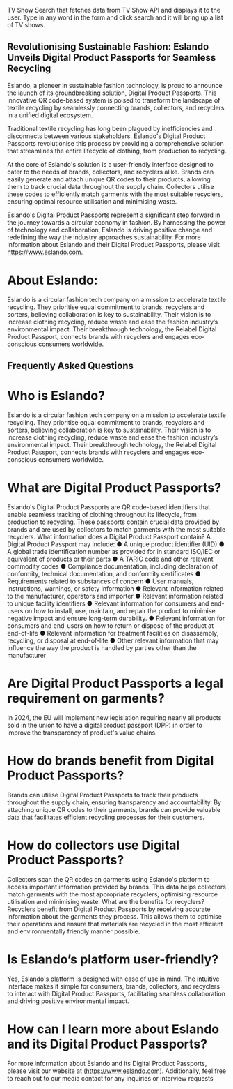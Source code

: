 TV Show Search that fetches data from TV Show API and displays it to the user.
Type in any word in the form and click search and it will bring up a list of TV shows. 

## Revolutionising Sustainable Fashion: Eslando Unveils Digital Product Passports for Seamless Recycling

Eslando, a pioneer in sustainable fashion technology, is proud to announce the
launch of its groundbreaking solution, Digital Product Passports. This innovative QR
code-based system is poised to transform the landscape of textile recycling by
seamlessly connecting brands, collectors, and recyclers in a unified digital
ecosystem.

Traditional textile recycling has long been plagued by inefficiencies and disconnects
between various stakeholders. Eslando's Digital Product Passports revolutionise this
process by providing a comprehensive solution that streamlines the entire lifecycle
of clothing, from production to recycling.

At the core of Eslando's solution is a user-friendly interface designed to cater to the
needs of brands, collectors, and recyclers alike. Brands can easily generate and
attach unique QR codes to their products, allowing them to track crucial data
throughout the supply chain. Collectors utilise these codes to efficiently match
garments with the most suitable recyclers, ensuring optimal resource utilisation and
minimising waste.

Eslando's Digital Product Passports represent a significant step forward in the
journey towards a circular economy in fashion. By harnessing the power of
technology and collaboration, Eslando is driving positive change and redefining the
way the industry approaches sustainability.
For more information about Eslando and their Digital Product Passports, please visit
https://www.eslando.com.

# About Eslando:

Eslando is a circular fashion tech company on a mission to accelerate textile
recycling. They prioritise equal commitment to brands, recyclers and sorters,
believing collaboration is key to sustainability. Their vision is to increase clothing
recycling, reduce waste and ease the fashion industry’s environmental impact. Their
breakthrough technology, the Relabel Digital Product Passport, connects brands with
recyclers and engages eco-conscious consumers worldwide.



## Frequently Asked Questions

# Who is Eslando?

Eslando is a circular fashion tech company on a mission to accelerate textile
recycling. They prioritise equal commitment to brands, recyclers and sorters,
believing collaboration is key to sustainability. Their vision is to increase clothing
recycling, reduce waste and ease the fashion industry’s environmental impact. Their
breakthrough technology, the Relabel Digital Product Passport, connects brands with
recyclers and engages eco-conscious consumers worldwide.

# What are Digital Product Passports?

Eslando's Digital Product Passports are QR code-based identifiers that enable seamless
tracking of clothing throughout its lifecycle, from production to recycling. These
passports contain crucial data provided by brands and are used by collectors to match
garments with the most suitable recyclers.
What information does a Digital Product Passport contain?
A Digital Product Passport may include:
● A unique product identifier (UID)
● A global trade identification number as provided for in standard ISO/IEC or
equivalent of products or their parts
● A TARIC code and other relevant commodity codes
● Compliance documentation, including declaration of conformity, technical
documentation, and conformity certificates
● Requirements related to substances of concern
● User manuals, instructions, warnings, or safety information
● Relevant information related to the manufacturer, operators and importer
● Relevant information related to unique facility identifiers
● Relevant information for consumers and end-users on how to install, use,
maintain, and repair the product to minimise negative impact and ensure
long-term durability.
● Relevant information for consumers and end-users on how to return or
dispose of the product at end-of-life
● Relevant information for treatment facilities on disassembly, recycling, or
disposal at end-of-life
● Other relevant information that may influence the way the product is handled
by parties other than the manufacturer


# Are Digital Product Passports a legal requirement on garments?

In 2024, the EU will implement new legislation requiring nearly all products sold in
the union to have a digital product passport (DPP) in order to improve the
transparency of product's value chains.

# How do brands benefit from Digital Product Passports?

Brands can utilise Digital Product Passports to track their products throughout the supply
chain, ensuring transparency and accountability. By attaching unique QR codes to their
garments, brands can provide valuable data that facilitates efficient recycling processes
for their customers.

# How do collectors use Digital Product Passports?

Collectors scan the QR codes on garments using Eslando's platform to access important
information provided by brands. This data helps collectors match garments with the most
appropriate recyclers, optimising resource utilisation and minimising waste.
What are the benefits for recyclers?
Recyclers benefit from Digital Product Passports by receiving accurate information about
the garments they process. This allows them to optimise their operations and ensure
that materials are recycled in the most efficient and environmentally friendly manner
possible.

# Is Eslando’s platform user-friendly?

Yes, Eslando's platform is designed with ease of use in mind. The intuitive interface
makes it simple for consumers, brands, collectors, and recyclers to interact with Digital
Product Passports, facilitating seamless collaboration and driving positive environmental
impact.

# How can I learn more about Eslando and its Digital Product Passports?
For more information about Eslando and its Digital Product Passports, please visit our
website at (https://www.eslando.com). Additionally, feel free to reach out to our media
contact for any inquiries or interview requests
